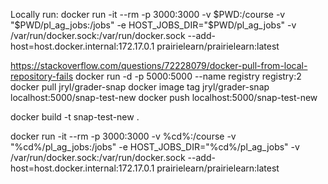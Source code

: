 Locally run:
docker run -it --rm -p 3000:3000 -v $PWD:/course -v "$PWD/pl_ag_jobs:/jobs" -e HOST_JOBS_DIR="$PWD/pl_ag_jobs" -v /var/run/docker.sock:/var/run/docker.sock --add-host=host.docker.internal:172.17.0.1 prairielearn/prairielearn:latest

https://stackoverflow.com/questions/72228079/docker-pull-from-local-repository-fails
docker run -d -p 5000:5000 --name registry registry:2
docker pull jryl/grader-snap
docker image tag jryl/grader-snap localhost:5000/snap-test-new
docker push localhost:5000/snap-test-new

docker build -t snap-test-new .

docker run -it --rm -p 3000:3000 -v %cd%:/course -v "%cd%/pl_ag_jobs:/jobs" -e HOST_JOBS_DIR="%cd%/pl_ag_jobs" -v /var/run/docker.sock:/var/run/docker.sock --add-host=host.docker.internal:172.17.0.1 prairielearn/prairielearn:latest